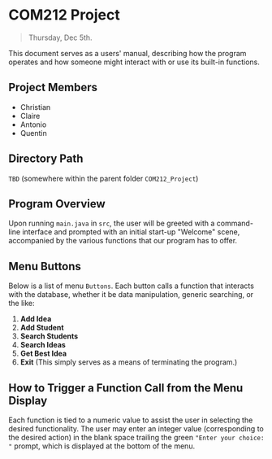 # COM212 Project 
> Thursday, Dec 5th.

This document serves as a users' manual, describing how the program operates and how someone might interact with or use its built-in functions.

## Project Members
- Christian
- Claire
- Antonio
- Quentin

## Directory Path
`TBD` (somewhere within the parent folder `COM212_Project`)

## Program Overview
Upon running `main.java` in `src`, the user will be greeted with a command-line interface and prompted with an initial start-up "Welcome" scene, accompanied by the various functions that our program has to offer. 

## Menu Buttons
Below is a list of menu `Buttons`. Each button calls a function that interacts with the database, whether it be data manipulation, generic searching, or the like:

1. **Add Idea**
2. **Add Student**
3. **Search Students**
4. **Search Ideas**
5. **Get Best Idea**
6. **Exit** (This simply serves as a means of terminating the program.)

## How to Trigger a Function Call from the Menu Display
Each function is tied to a numeric value to assist the user in selecting the desired functionality. The user may enter an integer value (corresponding to the desired action) in the blank space trailing the green `"Enter your choice: "` prompt, which is displayed at the bottom of the menu.
